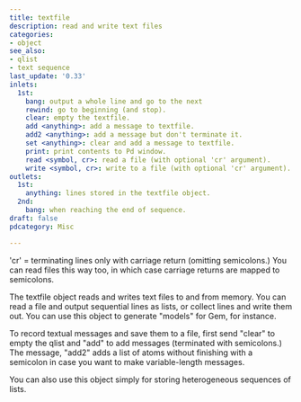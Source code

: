 ```yaml
---
title: textfile
description: read and write text files
categories:
- object
see_also:
- qlist
- text sequence
last_update: '0.33'
inlets:
  1st:
    bang: output a whole line and go to the next
    rewind: go to beginning (and stop).
    clear: empty the textfile.
    add <anything>: add a message to textfile.
    add2 <anything>: add a message but don't terminate it.
    set <anything>: clear and add a message to textfile.
    print: print contents to Pd window.
    read <symbol, cr>: read a file (with optional 'cr' argument).
    write <symbol, cr>: write to a file (with optional 'cr' argument).
outlets:
  1st:
    anything: lines stored in the textfile object.
  2nd:
    bang: when reaching the end of sequence.
draft: false
pdcategory: Misc

---
```


'cr' = terminating lines only with carriage return (omitting semicolons.) You can read files this way too, in which case carriage returns are mapped to semicolons.

The textfile object reads and writes text files to and from memory. You can read a file and output sequential lines as lists, or collect lines and write them out. You can use this object to generate "models" for Gem, for instance.

To record textual messages and save them to a file, first send "clear" to empty the qlist and "add" to add messages (terminated with semicolons.) The message, "add2" adds a list of atoms without finishing with a semicolon in case you want to make variable-length messages.

You can also use this object simply for storing heterogeneous sequences of lists.




